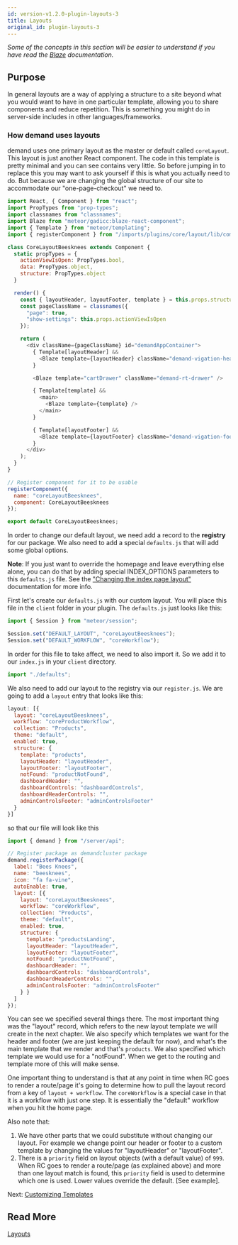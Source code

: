 ```yaml
---
id: version-v1.2.0-plugin-layouts-3
title: Layouts
original_id: plugin-layouts-3
---
```

    
_Some of the concepts in this section will be easier to understand if you have read the [Blaze](http://blazejs.org/guide/introduction.html) documentation._

## Purpose

In general layouts are a way of applying a structure to a site beyond what you would want to have in one particular template, allowing you to share components and reduce repetition. This is something you might do in server-side includes in other languages/frameworks.

### How demand uses layouts

demand uses one primary layout as the master or default called `coreLayout`. This layout is just another React component. The code in this template is pretty minimal and you can see contains very little. So before jumping in to replace this you may want to ask yourself if this is what you actually need to do. But because we are changing the global structure of our site to accommodate our "one-page-checkout" we need to.

```js
import React, { Component } from "react";
import PropTypes from "prop-types";
import classnames from "classnames";
import Blaze from "meteor/gadicc:blaze-react-component";
import { Template } from "meteor/templating";
import { registerComponent } from "/imports/plugins/core/layout/lib/components";

class CoreLayoutBeesknees extends Component {
  static propTypes = {
    actionViewIsOpen: PropTypes.bool,
    data: PropTypes.object,
    structure: PropTypes.object
  }

  render() {
    const { layoutHeader, layoutFooter, template } = this.props.structure || {};
    const pageClassName = classnames({
      "page": true,
      "show-settings": this.props.actionViewIsOpen
    });

    return (
      <div className={pageClassName} id="demandAppContainer">
        { Template[layoutHeader] &&
          <Blaze template={layoutHeader} className="demand-vigation-header" />
        }

        <Blaze template="cartDrawer" className="demand-rt-drawer" />

        { Template[template] &&
          <main>
            <Blaze template={template} />
          </main>
        }

        { Template[layoutFooter] &&
          <Blaze template={layoutFooter} className="demand-vigation-footer footer-default" />
        }
      </div>
    );
  }
}

// Register component for it to be usable
registerComponent({
  name: "coreLayoutBeesknees",
  component: CoreLayoutBeesknees
});

export default CoreLayoutBeesknees;

```

In order to change our default layout, we need add a record to the **registry** for our package. We also need to add a special `defaults.js` that will add some global options.

**Note**: If you just want to override the homepage and leave everything else alone, you can do that by adding special INDEX_OPTIONS parameters to this `defaults.js` file. See the ["Changing the index page layout"](https://docs.demandcluster.com/demand-cs/development/layout) documentation for more info.

First let's create our `defaults.js` with our custom layout. You will place this file in the `client` folder in your plugin. The `defaults.js` just looks like this:

```js
import { Session } from "meteor/session";

Session.set("DEFAULT_LAYOUT", "coreLayoutBeesknees");
Session.set("DEFAULT_WORKFLOW", "coreWorkflow");
```

In order for this file to take affect, we need to also import it. So we add it to our `index.js` in your `client` directory.

```js
import "./defaults";
```

We also need to add our layout to the registry via our `register.js`. We are going to add a `layout` entry that looks like this:

```js
layout: [{
  layout: "coreLayoutBeesknees",
  workflow: "coreProductWorkflow",
  collection: "Products",
  theme: "default",
  enabled: true,
  structure: {
    template: "products",
    layoutHeader: "layoutHeader",
    layoutFooter: "layoutFooter",
    notFound: "productNotFound",
    dashboardHeader: "",
    dashboardControls: "dashboardControls",
    dashboardHeaderControls: "",
    adminControlsFooter: "adminControlsFooter"
  }
}]
```

so that our file will look like this

```js
import { demand } from "/server/api";

// Register package as demandcluster package
demand.registerPackage({
  label: "Bees Knees",
  name: "beesknees",
  icon: "fa fa-vine",
  autoEnable: true,
  layout: [{
    layout: "coreLayoutBeesknees",
    workflow: "coreWorkflow",
    collection: "Products",
    theme: "default",
    enabled: true,
    structure: {
      template: "productsLanding",
      layoutHeader: "layoutHeader",
      layoutFooter: "layoutFooter",
      notFound: "productNotFound",
      dashboardHeader: "",
      dashboardControls: "dashboardControls",
      dashboardHeaderControls: "",
      adminControlsFooter: "adminControlsFooter"
    } }
  ]
});
```

You can see we specified several things there. The most important thing was the "layout" record, which refers to the new
layout template we will create in the next chapter. We also specify which templates we want for the header and footer (we are just keeping the default for now),
and what's the main template that we render and that's `products`. We also
specified which template we would use for a "notFound". When we get to the routing and template more of this will make sense.

One important thing to understand is that at any point in time when RC goes to render a route/page it's going to
determine how to pull the layout record from a key of `layout + workflow`. The `coreWorkflow` is a special case in that it is a workflow with just one step.
It is essentially the "default" workflow when you hit the home page.

Also note that:
1. We have other parts that we could substitute without
changing our layout. For example we change point our header or footer to
a custom template by changing the values for "layoutHeader" or "layoutFooter".
2. There is a `priority` field on layout objects (with a default value) of `999`. When RC goes to render a route/page
(as explained above) and more than one layout match is found, this `priority` field is used to determine which one is
 used. Lower values override the default. [See example].

Next: [Customizing Templates](plugin-customizing-templates-4)

## Read More

[Layouts](layout)
